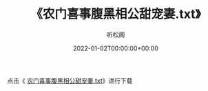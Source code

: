 ﻿---
title:  《农门喜事腹黑相公甜宠妻.txt》
date:   2022-01-02T00:00:00+00:00
author: 听松阁
layout: post
permalink: /农门喜事腹黑相公甜宠妻/
categories: 小说
tags: [小说]
---

点击《 [农门喜事腹黑相公甜宠妻.txt](http://img.660000.xyz/bookstukust/book/bntxt/10/农门喜事腹黑相公甜宠妻.txt)》进行下载